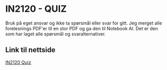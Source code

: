 # IN2120 - QUIZ
Bruk på eget ansvar og ikke ta spørsmål eller svar for gitt. Jeg merget alle forelesnings PDF'er til en stor PDF og ga den til Notebook AI. Det er den som har laget alle spørsmål og svaralternativer. 

## Link til nettside
[IN2120 Quiz](https://in-2120-quiz.vercel.app/)
